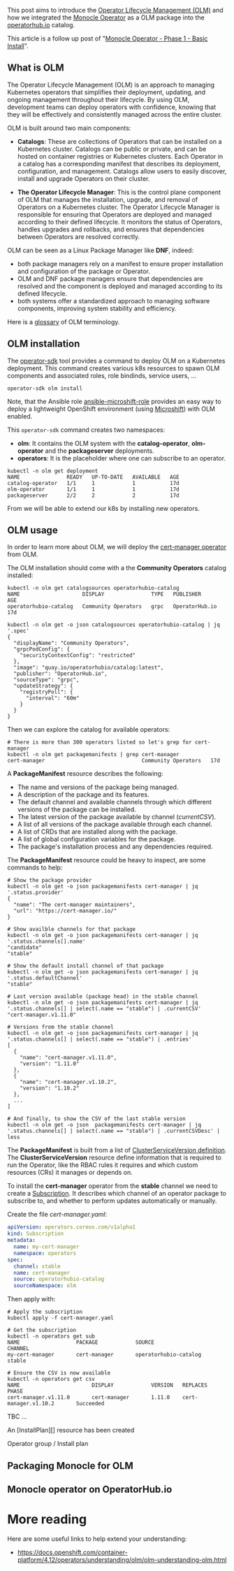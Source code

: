 This post aims to introduce the [Operator Lifecycle Management (OLM)][OLM] and how we integrated the [Monocle Operator][monocle-operator] as a OLM package into the [operatorhub.io][operatorhub-io] catalog.

This article is a follow up post of "[Monocle Operator - Phase 1 - Basic Install][monocle-operator-blog-part-1]".

## What is OLM

The Operator Lifecycle Management (OLM) is an approach to managing Kubernetes operators that simplifies their deployment, updating, and ongoing management throughout their lifecycle. By using OLM, development teams can deploy operators with confidence, knowing that they will be effectively and consistently managed across the entire cluster.

OLM is built around two main components:

- **Catalogs**: These are collections of Operators that can be installed on a Kubernetes cluster. Catalogs can be public or private, and can be hosted on container registries or Kubernetes clusters. Each Operator in a catalog has a corresponding manifest that describes its deployment, configuration, and management. Catalogs allow users to easily discover, install and upgrade Operators on their cluster.

- **The Operator Lifecycle Manager**: This is the control plane component of OLM that manages the installation, upgrade, and removal of Operators on a Kubernetes cluster. The Operator Lifecycle Manager is responsible for ensuring that Operators are deployed and managed according to their defined lifecycle. It monitors the status of Operators, handles upgrades and rollbacks, and ensures that dependencies between Operators are resolved correctly.

OLM can be seen as a Linux Package Manager like **DNF**, indeed:

- both package managers rely on a manifest to ensure proper installation and configuration of the package or Operator.
- OLM and DNF package managers ensure that dependencies are resolved and the component is deployed and managed according to its defined lifecycle.
- both systems offer a standardized approach to managing software components, improving system stability and efficiency.

Here is a [glossary][olm-glossary] of OLM terminology.

## OLM installation

The [operator-sdk][operator-sdk] tool provides a command to deploy OLM on a Kubernetes deployment. This command creates various k8s resources to spawn OLM components and associated roles, role bindinds, service users, ...

```shell
operator-sdk olm install
```

Note, that the Ansible role [ansible-microshift-role][ansible-microshift-role] provides an easy way to deploy a lightweight OpenShift environment (using [Microshift][microshift]) with OLM enabled.

This `operator-sdk` command creates two namespaces:

- **olm**: It contains the OLM system with the **catalog-operator**, **olm-operator** and the **packageserver** deployments.
- **operators**: It is the placeholder where one can subscribe to an operator.

```shell
kubectl -n olm get deployment
NAME               READY   UP-TO-DATE   AVAILABLE   AGE
catalog-operator   1/1     1            1           17d
olm-operator       1/1     1            1           17d
packageserver      2/2     2            2           17d
```

From we will be able to extend our k8s by installing new operators.

## OLM usage

In order to learn more about OLM, we will deploy the [cert-manager operator][cert-manager operator] from OLM.


The OLM installation should come with a the **Community Operators** catalog installed:

```shell
kubectl -n olm get catalogsources operatorhubio-catalog
NAME                    DISPLAY               TYPE   PUBLISHER        AGE
operatorhubio-catalog   Community Operators   grpc   OperatorHub.io   17d

kubectl -n olm get -o json catalogsources operatorhubio-catalog | jq '.spec'
{
  "displayName": "Community Operators",
  "grpcPodConfig": {
    "securityContextConfig": "restricted"
  },
  "image": "quay.io/operatorhubio/catalog:latest",
  "publisher": "OperatorHub.io",
  "sourceType": "grpc",
  "updateStrategy": {
    "registryPoll": {
      "interval": "60m"
    }
  }
}
```

Then we can explore the catalog for available operators:

```shell
# There is more than 300 operators listed so let's grep for cert-manager
kubectl -n olm get packagemanifests | grep cert-manager
cert-manager                               Community Operators   17d
```

A **PackageManifest** resource describes the following:

- The name and versions of the package being managed.
- A description of the package and its features.
- The default channel and available channels through which different versions of the package can be installed.
- The latest version of the package available by channel (*currentCSV*).
- A list of all versions of the package available through each channel.
- A list of CRDs that are installed along with the package.
- A list of global configuration variables for the package.
- The package's installation process and any dependencies required.

The **PackageManifest** resource could be heavy to inspect, are some commands to help:

```shell
# Show the package provider
kubectl -n olm get -o json packagemanifests cert-manager | jq '.status.provider'
{
  "name": "The cert-manager maintainers",
  "url": "https://cert-manager.io/"
}

# Show availble channels for that package
kubectl -n olm get -o json packagemanifests cert-manager | jq '.status.channels[].name'
"candidate"
"stable"

# Show the default install channel of that package
kubectl -n olm get -o json packagemanifests cert-manager | jq '.status.defaultChannel'
"stable"

# Last version available (package head) in the stable channel
kubectl -n olm get -o json packagemanifests cert-manager | jq '.status.channels[] | select(.name == "stable") | .currentCSV'
"cert-manager.v1.11.0"

# Versions from the stable channel
kubectl -n olm get -o json packagemanifests cert-manager | jq '.status.channels[] | select(.name == "stable") | .entries'
[
  {
    "name": "cert-manager.v1.11.0",
    "version": "1.11.0"
  },
  {
    "name": "cert-manager.v1.10.2",
    "version": "1.10.2"
  },
  ...
]

# And finally, to show the CSV of the last stable version
kubectl -n olm get -o json  packagemanifests cert-manager | jq '.status.channels[] | select(.name == "stable") | .currentCSVDesc' | less
```

The **PackageManifest** is built from a list of [ClusterServiceVersion definition][cluster-service-version]. The **ClusterServiceVersion** resource define information that is required to run the Operator, like the RBAC rules it requires and which custom resources (CRs) it manages or depends on.

To install the **cert-manager** operator from the **stable** channel we need to create a [Subscription][olm-subscription]. It describes which channel of an operator package to subscribe to, and whether to perform updates automatically or manually.

Create the file *cert-manager.yaml*:
```yaml
apiVersion: operators.coreos.com/v1alpha1
kind: Subscription
metadata:
  name: my-cert-manager
  namespace: operators
spec:
  channel: stable
  name: cert-manager
  source: operatorhubio-catalog
  sourceNamespace: olm
```

Then apply with:

```shell
# Apply the subscription
kubectl apply -f cert-manager.yaml

# Get the subscription
kubectl -n operators get sub
NAME                  PACKAGE            SOURCE                  CHANNEL
my-cert-manager       cert-manager       operatorhubio-catalog   stable

# Ensure the CSV is now available
kubectl -n operators get csv
NAME                       DISPLAY            VERSION   REPLACES                   PHASE
cert-manager.v1.11.0       cert-manager       1.11.0    cert-manager.v1.10.2       Succeeded
```

TBC ...


An [InstallPlan][] resource has been created

Operator group / Install plan




## Packaging Monocle for OLM

## Monocle operator on OperatorHub.io

# More reading

Here are some useful links to help extend your understanding:

- https://docs.openshift.com/container-platform/4.12/operators/understanding/olm/olm-understanding-olm.html

[OLM]: https://olm.operatorframework.io/
[monocle-operator]: https://github.com/change-metrics/monocle-operator
[operatorhub-io]: https://operatorhub.io
[monocle-operator-blog-part-1]: https://www.softwarefactory-project.io/monocle-operator-phase-1-basic-install.html
[olm-glossary]: https://olm.operatorframework.io/docs/glossary/
[operator-sdk]: https://sdk.operatorframework.io/
[cert-manager operator]: https://operatorhub.io/operator/cert-manager
[ansible-microshift-role]: https://github.com/openstack-k8s-operators/ansible-microshift-role
[microshift]: https://github.com/openshift/microshift
[cluster-service-version]: https://docs.openshift.com/container-platform/4.12/operators/understanding/olm-common-terms.html#olm-common-terms-csv_olm-common-terms
[olm-subscription]: https://olm.operatorframework.io/docs/concepts/crds/subscription/